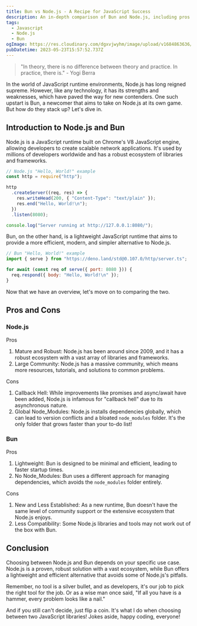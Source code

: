 ```yaml
---
title: Bun vs Node.js - A Recipe for JavaScript Success
description: An in-depth comparison of Bun and Node.js, including pros and cons
tags:
  - Javascript
  - Node.js
  - Bun
ogImage: https://res.cloudinary.com/dgxvjwyhm/image/upload/v1684863636/javascript-bun-js.avif
pubDatetime: 2023-05-23T15:57:52.737Z
---
```


> "In theory, there is no difference between theory and practice. In practice, there is." - Yogi Berra

In the world of JavaScript runtime environments, Node.js has long reigned supreme. However, like any technology, it has its strengths and weaknesses, which have paved the way for new contenders. One such upstart is Bun, a newcomer that aims to take on Node.js at its own game. But how do they stack up? Let's dive in.

## Introduction to Node.js and Bun

Node.js is a JavaScript runtime built on Chrome's V8 JavaScript engine, allowing developers to create scalable network applications. It's used by millions of developers worldwide and has a robust ecosystem of libraries and frameworks.

```javascript
// Node.js "Hello, World!" example
const http = require("http");

http
  .createServer((req, res) => {
    res.writeHead(200, { "Content-Type": "text/plain" });
    res.end("Hello, World!\n");
  })
  .listen(8080);

console.log("Server running at http://127.0.0.1:8080/");
```

Bun, on the other hand, is a lightweight JavaScript runtime that aims to provide a more efficient, modern, and simpler alternative to Node.js.

```javascript
// Bun "Hello, World!" example
import { serve } from "https://deno.land/std@0.107.0/http/server.ts";

for await (const req of serve({ port: 8080 })) {
  req.respond({ body: "Hello, World!\n" });
}
```

Now that we have an overview, let's move on to comparing the two.

## Pros and Cons

### Node.js

Pros

1.  Mature and Robust: Node.js has been around since 2009, and it has a robust ecosystem with a vast array of libraries and frameworks.
2.  Large Community: Node.js has a massive community, which means more resources, tutorials, and solutions to common problems.

Cons

1.  Callback Hell: While improvements like promises and async/await have been added, Node.js is infamous for "callback hell" due to its asynchronous nature.
2.  Global Node_Modules: Node.js installs dependencies globally, which can lead to version conflicts and a bloated `node_modules` folder. It's the only folder that grows faster than your to-do list!

### Bun

Pros

1.  Lightweight: Bun is designed to be minimal and efficient, leading to faster startup times.
2.  No Node_Modules: Bun uses a different approach for managing dependencies, which avoids the `node_modules` folder entirely.

Cons

1.  New and Less Established: As a new runtime, Bun doesn't have the same level of community support or the extensive ecosystem that Node.js enjoys.
2.  Less Compatibility: Some Node.js libraries and tools may not work out of the box with Bun.

## Conclusion

Choosing between Node.js and Bun depends on your specific use case. Node.js is a proven, robust solution with a vast ecosystem, while Bun offers a lightweight and efficient alternative that avoids some of Node.js's pitfalls.

Remember, no tool is a silver bullet, and as developers, it's our job to pick the right tool for the job. Or as a wise man once said, "If all you have is a hammer, every problem looks like a nail."

And if you still can't decide, just flip a coin. It's what I do when choosing between two JavaScript libraries! Jokes aside, happy coding, everyone!
